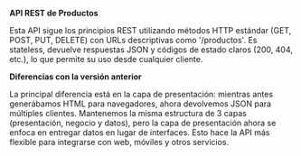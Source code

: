 **API REST de Productos**

Esta API sigue los principios REST utilizando métodos HTTP estándar (GET, POST, PUT, DELETE) con URLs descriptivas como '/productos'. Es stateless, devuelve respuestas JSON y códigos de estado claros (200, 404, etc.), lo que permite su uso desde cualquier cliente.

**Diferencias con la versión anterior**

La principal diferencia está en la capa de presentación: mientras antes generábamos HTML para navegadores, ahora devolvemos JSON para múltiples clientes. Mantenemos la misma estructura de 3 capas (presentación, negocio y datos), pero la capa de presentación ahora se enfoca en entregar datos en lugar de interfaces. Esto hace la API más flexible para integrarse con web, móviles y otros servicios.